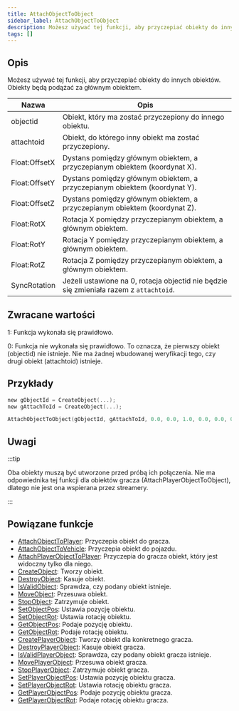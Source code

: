 ```yaml
---
title: AttachObjectToObject
sidebar_label: AttachObjectToObject
description: Możesz używać tej funkcji, aby przyczepiać obiekty do innych obiektów. Obiekty będą podążać za głównym obiektem.
tags: []
---
```


## Opis

Możesz używać tej funkcji, aby przyczepiać obiekty do innych obiektów. Obiekty będą podążać za głównym obiektem.

| Nazwa         | Opis                                                                                   |
| ------------- | -------------------------------------------------------------------------------------- |
| objectid      | Obiekt, który ma zostać przyczepiony do innego obiektu.                                |
| attachtoid    | Obiekt, do którego inny obiekt ma zostać przyczepiony.                                 |
| Float:OffsetX | Dystans pomiędzy głównym obiektem, a przyczepianym obiektem (koordynat X).             |
| Float:OffsetY | Dystans pomiędzy głównym obiektem, a przyczepianym obiektem (koordynat Y).             |
| Float:OffsetZ | Dystans pomiędzy głównym obiektem, a przyczepianym obiektem (koordynat Z).             |
| Float:RotX    | Rotacja X pomiędzy przyczepianym obiektem, a głównym obiektem.                         |
| Float:RotY    | Rotacja Y pomiędzy przyczepianym obiektem, a głównym obiektem.                         |
| Float:RotZ    | Rotacja Z pomiędzy przyczepianym obiektem, a głównym obiektem.                         |
| SyncRotation  | Jeżeli ustawione na 0, rotacja objectid nie będzie się zmieniała razem z `attachtoid`. |

## Zwracane wartości

1: Funkcja wykonała się prawidłowo.

0: Funkcja nie wykonała się prawidłowo. To oznacza, że pierwszy obiekt (objectid) nie istnieje. Nie ma żadnej wbudowanej weryfikacji tego, czy drugi obiekt (attachtoid) istnieje.

## Przykłady

```c
new gObjectId = CreateObject(...);
new gAttachToId = CreateObject(...);

AttachObjectToObject(gObjectId, gAttachToId, 0.0, 0.0, 1.0, 0.0, 0.0, 0.0, 1);
```

## Uwagi

:::tip

Oba obiekty muszą być utworzone przed próbą ich połączenia. Nie ma odpowiednika tej funkcji dla obiektów gracza (AttachPlayerObjectToObject), dlatego nie jest ona wspierana przez streamery.

:::

## Powiązane funkcje

- [AttachObjectToPlayer](AttachObjectToPlayer): Przyczepia obiekt do gracza.
- [AttachObjectToVehicle](AttachObjectToVehicle): Przyczepia obiekt do pojazdu.
- [AttachPlayerObjectToPlayer](AttachPlayerObjectToPlayer): Przyczepia do gracza obiekt, który jest widoczny tylko dla niego.
- [CreateObject](CreateObject): Tworzy obiekt.
- [DestroyObject](DestroyObject): Kasuje obiekt.
- [IsValidObject](IsValidObject): Sprawdza, czy podany obiekt istnieje.
- [MoveObject](MoveObject): Przesuwa obiekt.
- [StopObject](StopObject): Zatrzymuje obiekt.
- [SetObjectPos](SetObjectPos): Ustawia pozycję obiektu.
- [SetObjectRot](SetObjectRot): Ustawia rotację obiektu.
- [GetObjectPos](GetObjectPos): Podaje pozycję obiektu.
- [GetObjectRot](GetObjectRot): Podaje rotację obiektu.
- [CreatePlayerObject](CreatePlayerObject): Tworzy obiekt dla konkretnego gracza.
- [DestroyPlayerObject](DestroyPlayerObject): Kasuje obiekt gracza.
- [IsValidPlayerObject](IsValidPlayerObject): Sprawdza, czy podany obiekt gracza istnieje.
- [MovePlayerObject](MovePlayerObject): Przesuwa obiekt gracza.
- [StopPlayerObject](StopPlayerObject): Zatrzymuje obiekt gracza.
- [SetPlayerObjectPos](SetPlayerObjectPos): Ustawia pozycję obiektu gracza.
- [SetPlayerObjectRot](SetPlayerObjectRot): Ustawia rotację obiektu gracza.
- [GetPlayerObjectPos](GetPlayerObjectPos): Podaje pozycję obiektu gracza.
- [GetPlayerObjectRot](GetPlayerObjectRot): Podaje rotację obiektu gracza.
